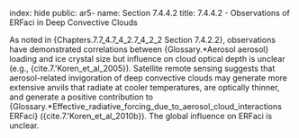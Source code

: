 index: hide
public: ar5-
name: Section 7.4.4.2
title: 7.4.4.2 - Observations of ERFaci in Deep Convective Clouds

As noted in {Chapters.7.7_4.7_4_2.7_4_2_2 Section 7.4.2.2}, observations have demonstrated correlations between {Glossary.*Aerosol aerosol} loading and ice crystal size but influence on cloud optical depth is unclear (e.g., {cite.7.'Koren_et_al_2005}). Satellite remote sensing suggests that aerosol-related invigoration of deep convective clouds may generate more extensive anvils that radiate at cooler temperatures, are optically thinner, and generate a positive contribution to {Glossary.*Effective_radiative_forcing_due_to_aerosol_cloud_interactions ERFaci} ({cite.7.'Koren_et_al_2010b}). The global influence on ERFaci is unclear.
